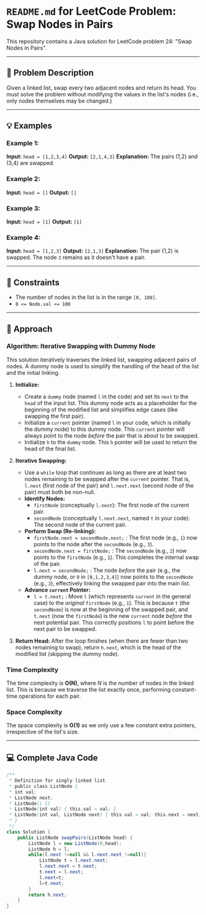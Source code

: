 # `README.md` for LeetCode Problem: Swap Nodes in Pairs

This repository contains a Java solution for LeetCode problem 24: "Swap Nodes in Pairs".

---

## 📝 Problem Description

Given a linked list, swap every two adjacent nodes and return its head. You must solve the problem without modifying the values in the list's nodes (i.e., only nodes themselves may be changed.)

---

## 💡 Examples

### Example 1:

**Input:** `head = [1,2,3,4]`
**Output:** `[2,1,4,3]`
**Explanation:** The pairs (1,2) and (3,4) are swapped.

### Example 2:

**Input:** `head = []`
**Output:** `[]`

### Example 3:

**Input:** `head = [1]`
**Output:** `[1]`

### Example 4:

**Input:** `head = [1,2,3]`
**Output:** `[2,1,3]`
**Explanation:** The pair (1,2) is swapped. The node `3` remains as it doesn't have a pair.

---

## 🚫 Constraints

* The number of nodes in the list is in the range `[0, 100]`.
* `0 <= Node.val <= 100`

---

## 🧠 Approach

### Algorithm: Iterative Swapping with Dummy Node

This solution iteratively traverses the linked list, swapping adjacent pairs of nodes. A dummy node is used to simplify the handling of the head of the list and the initial linking.

1.  **Initialize:**
    * Create a `dummy` node (named `l` in the code) and set its `next` to the `head` of the input list. This dummy node acts as a placeholder for the beginning of the modified list and simplifies edge cases (like swapping the first pair).
    * Initialize a `current` pointer (named `l` in your code, which is initially the dummy node) to this dummy node. This `current` pointer will always point to the node *before* the pair that is about to be swapped.
    * Initialize `h` to the `dummy` node. This `h` pointer will be used to return the head of the final list.

2.  **Iterative Swapping:**
    * Use a `while` loop that continues as long as there are at least two nodes remaining to be swapped after the `current` pointer. That is, `l.next` (first node of the pair) and `l.next.next` (second node of the pair) must both be non-null.
    * **Identify Nodes:**
        * `firstNode` (conceptually `l.next`): The first node of the current pair.
        * `secondNode` (conceptually `l.next.next`, named `t` in your code): The second node of the current pair.
    * **Perform Swap (Re-linking):**
        * `firstNode.next = secondNode.next;` : The first node (e.g., `1`) now points to the node after the `secondNode` (e.g., `3`).
        * `secondNode.next = firstNode;` : The `secondNode` (e.g., `2`) now points to the `firstNode` (e.g., `1`). This completes the internal swap of the pair.
        * `l.next = secondNode;` : The node *before* the pair (e.g., the dummy node, or `0` in `[0,1,2,3,4]`) now points to the `secondNode` (e.g., `2`), effectively linking the swapped pair into the main list.
    * **Advance `current` Pointer:**
        * `l = t.next;` : Move `l` (which represents `current` in the general case) to the *original* `firstNode` (e.g., `1`). This is because `t` (the `secondNode`) is now at the beginning of the swapped pair, and `t.next` (now the `firstNode`) is the new `current` node *before* the next potential pair. This correctly positions `l` to point before the next pair to be swapped.

3.  **Return Head:** After the loop finishes (when there are fewer than two nodes remaining to swap), return `h.next`, which is the head of the modified list (skipping the dummy node).

### Time Complexity

The time complexity is **O(N)**, where $N$ is the number of nodes in the linked list. This is because we traverse the list exactly once, performing constant-time operations for each pair.

### Space Complexity

The space complexity is **O(1)** as we only use a few constant extra pointers, irrespective of the list's size.

---

## 💻 Complete Java Code

```java
/**
 * Definition for singly-linked list.
 * public class ListNode {
 * int val;
 * ListNode next;
 * ListNode() {}
 * ListNode(int val) { this.val = val; }
 * ListNode(int val, ListNode next) { this.val = val; this.next = next; }
 * }
 */
class Solution {
    public ListNode swapPairs(ListNode head) {
        ListNode l = new ListNode(0,head);
        ListNode h = l;
        while(l.next !=null && l.next.next !=null){
            ListNode t = l.next.next;
            l.next.next = t.next;
            t.next = l.next;
            l.next=t;
            l=t.next;
        }
        return h.next;
    }
}